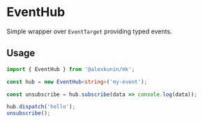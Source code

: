 # EventHub

Simple wrapper over `EventTarget` providing typed events.

## Usage

```ts
import { EventHub } from '@alexkunin/mk';

const hub = new EventHub<string>('my-event');

const unsubscribe = hub.subscribe(data => console.log(data));

hub.dispatch('hello');
unsubscribe();
```
